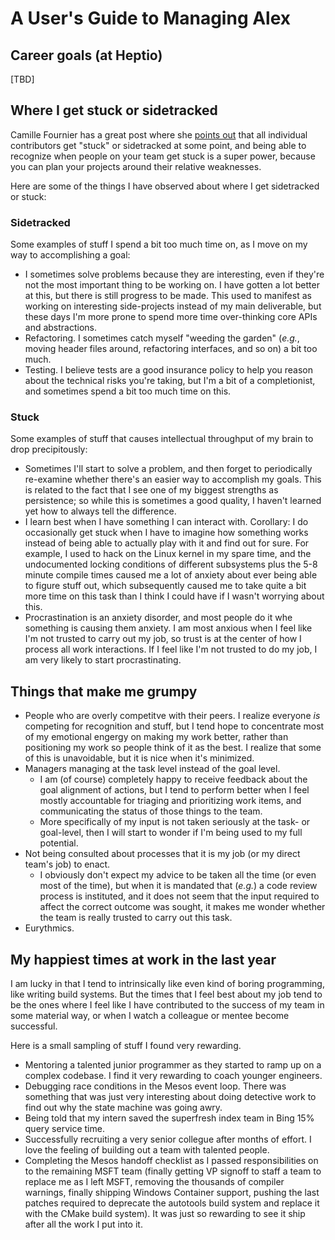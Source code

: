 # A User's Guide to Managing Alex

## Career goals (at Heptio)

[TBD]

## Where I get stuck or sidetracked

Camille Fournier has a great post where she [points out](https://medium.com/@skamille/how-do-individual-contributors-get-stuck-63102ba43516#.ixz2u23ii) that all individual contributors get "stuck" or sidetracked at some point, and being able to recognize when people on your team get stuck is a super power, because you can plan your projects around their relative weaknesses.

Here are some of the things I have observed about where I get sidetracked or stuck:

### Sidetracked

Some examples of stuff I spend a bit too much time on, as I move on my way to accomplishing a goal:

* I sometimes solve problems because they are interesting, even if they're not the most important thing to be working on. I have gotten a lot better at this, but there is still progress to be made. This used to manifest as working on interesting side-projects instead of my main deliverable, but these days I'm more prone to spend more time over-thinking core APIs and abstractions.
* Refactoring. I sometimes catch myself "weeding the garden" (_e.g._, moving header files around, refactoring interfaces, and so on) a bit too much.
* Testing. I believe tests are a good insurance policy to help you reason about the technical risks you're taking, but I'm a bit of a completionist, and sometimes spend a bit too much time on this.

### Stuck

Some examples of stuff that causes intellectual throughput of my brain to drop precipitously:

* Sometimes I'll start to solve a problem, and then forget to periodically re-examine whether there's an easier way to accomplish my goals. This is related to the fact that I see one of my biggest strengths as persistence; so while this is sometimes a good quality, I haven't learned yet how to always tell the difference.
* I learn best when I have something I can interact with. Corollary: I do occasionally get stuck when I have to imagine how something works instead of being able to actually play with it and find out for sure. For example, I used to hack on the Linux kernel in my spare time, and the undocumented locking conditions of different subsystems plus the 5-8 minute compile times caused me a lot of anxiety about ever being able to figure stuff out, which subsequently caused me to take quite a bit more time on this task than I think I could have if I wasn't worrying about this.
* Procrastination is an anxiety disorder, and most people do it whe something is causing them anxiety. I am most anxious when I feel like I'm not trusted to carry out my job, so trust is at the center of how I process all work interactions. If I feel like I'm not trusted to do my job, I am very likely to start procrastinating.

## Things that make me grumpy

* People who are overly competitve with their peers. I realize everyone _is_ competing for recognition and stuff, but I tend hope to concentrate most of my emotional engergy on making my work better, rather than positioning my work so people think of it as the best. I realize that some of this is unavoidable, but it is nice when it's minimized.
* Managers managing at the task level instead of the goal level.
  * I am (of course) completely happy to receive feedback about the goal alignment of actions, but I tend to perform better when I feel mostly accountable for triaging and prioritizing work items, and communicating the status of those things to the team.
  * More specifically of my input is not taken seriously at the task- or goal-level, then I will start to wonder if I'm being used to my full potential.
* Not being consulted about processes that it is my job (or my direct team's job) to enact.
  * I obviously don't expect my advice to be taken all the time (or even most of the time), but when it is mandated that (_e.g._) a code review process is instituted, and it does not seem that the input required to affect the correct outcome was sought, it makes me wonder whether the team is really trusted to carry out this task.
* Eurythmics.

## My happiest times at work in the last year

I am lucky in that I tend to intrinsically like even kind of boring programming, like writing build systems. But the times that I feel best about my job tend to be the ones where I feel like I have contributed to the success of my team in some material way, or when I watch a colleague or mentee become successful.

Here is a small sampling of stuff I found very rewarding.

* Mentoring a talented junior programmer as they started to ramp up on a complex codebase. I find it very rewarding to coach younger engineers.
* Debugging race conditions in the Mesos event loop. There was something that was just very interesting about doing detective work to find out why the state machine was going awry.
* Being told that my intern saved the superfresh index team in Bing 15% query service time.
* Successfully recruiting a very senior collegue after months of effort. I love the feeling of building out a team with talented people.
* Completing the Mesos handoff checklist as I passed responsibilities on to the remaining MSFT team (finally getting VP signoff to staff a team to replace me as I left MSFT, removing the thousands of compiler warnings, finally shipping Windows Container support, pushing the last patches required to deprecate the autotools build system and replace it with the CMake build system). It was just so rewarding to see it ship after all the work I put into it.
